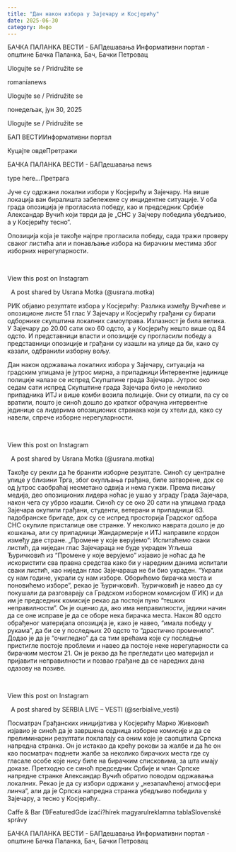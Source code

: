 ```yaml
---
title: "Дан након избора у Зајечару и Косјерићу"
date: 2025-06-30
category: Инфо
---
```


БАЧКА ПАЛАНКА ВЕСТИ - БАПдешавања Информативни портал - општине Бачка Паланка, Бач, Бачки Петровац

Ulogujte se / Pridružite se

romanianews

Ulogujte se / Pridružite se

понедељак, јун 30, 2025

Ulogujte se / Pridružite se

БАП ВЕСТИИнформативни портал

Куцајте овдеПретражи

БАЧКА ПАЛАНКА ВЕСТИ - БАПдешавања news

type here...Претрага

Јуче су одржани локални избори у Косјерићу и Зајечару. На више локација ван биралишта забележене су инцидентне ситуације. У оба града опозиција је прогласила победу, као и председник Србије Александар Вучић који тврди да је „СНС у Зајчеру победила убедљиво, а у Косјерићу тесно“.

Опозиција која је такође најпре прогласила победу, сада тражи проверу сваког листића али и понављање избора на бирачким местима због изборних нерегуларности.




 












View this post on Instagram






















 
A post shared by Usrana Motka (@usrana.motka)





РИК објавио резултате избора у Косјерићу: Разлика између Вучићеве и опозиционе листе 51 глас
У Зајечару и Косјерићу грађани су бирали одборнике скупштина локалних самоуправа. Излазност је била велика. У Зајечару до 20.00 сати око 60 одсто, а у Косјерићу нешто више од 84 одсто. И представници власти и опозиције су прогласили победу а представници опозиције и грађани су изашли на улице да би, како су казали, одбранили изборну вољу.












Дан након одржавања локалних избора у Зајечару, ситуација на градским улицама је јутрос мирна, а припадници Интервентне јединице полиције налазе се испред Скупштине града Зајечара.
Јутрос око седам сати испред Скупштине града Зајечара било је неколико припадника ИТЈ и више комби возила полиције. Они су отишли, па су се вратили, пошто је синоћ дошло до кратког обрачуна интервентне јединице са лидерима опозиционих странака који су хтели да, како су навели, спрече изборне нерегуларности.




 










View this post on Instagram






















 
A post shared by Usrana Motka (@usrana.motka)



Такође су рекли да ће бранити изборне резултате. Синоћ су централне улице у близини Трга, због окупљања грађана, биле затворене, док се од јутрос саобраћај несметано одвија и нема гужви. Према писању медија, део опозиционих лидера ноћас је ушао у зграду Града Зајечара, након чега су убрзо изашли.
Синоћ су се око 20 сати на улицама града Зајечара окупили грађани, студенти, ветерани и припадници 63. падобранске бригаде, док су се испред просторија Градског одбора СНС окупиле присталице ове странке. У неколико наврата дошло је до кошкања, али су припадници Жандармерије и ИТЈ направиле кордон између две стране.
„Промене у које верујемо“: Испитаћемо сваки листић, да ниједан глас Зајечараца не буде украден
Угљеша Ђуричковић из “Промене у које верујемо” изјавио је ноћас да ће искористити сва правна средства како би у наредним данима испитали сваки листић, као ниједан глас Зајечараца не би био украден.
“Украли су нам године, украли су нам изборе. Оборићемо бирачка места и поновићемо изборе”, рекао је Ђуричковић. Ђуричковић је навео да су покушали да разговарају са Градском изборном комисијом (ГИК) и да им је председник комисије рекао да постоји пуно “тешких неправилности”.
Он је оценио да, ако има неправилности, једини начин да се оне исправе је да се оборе нека бирачка места.
Након 80 одсто обрађеног материјала опозиција је, како је навео, “имала победу у рукама”, да би се у последњих 20 одсто то “драстично променило”.
Додао је да је “очигледно” да са тим врећама које су последње пристигле постоје проблеми и навео да постоје неке нерегуларности са бирачким местом 21. Он је рекао да ће прегледати цео материјал и пријавити неправилности и позвао грађане да се наредних дана одазову на позиве.


 










View this post on Instagram






















 
A post shared by SERBIA LIVE – VESTI (@serbialive_vesti)



Посматрач Грађанских иницијатива у Косјерићу Марко Живковић изјавио је синоћ да је завршена седница изборне комисије и да се прелиминарни резултати поклапају са оним које је саопштила Српска напредна странка. Он је истакао да крећу рокови за жалбе и да ће он као посматрач поднети жалбе за неколико бирачких места где су гласале особе које нису биле на бирачким списковима, за шта имају доказе.
Претходно се синоћ председник Србије и члан Српске напредне странке Александар Вучић обратио поводом одржавања локалних. Рекао је да су избори одржани у „незапамћеној атмосфери линча“, али да је Српска напредна странка убедљиво победила у Зајечару, а тесно у Косјерићу..

Caffe & Bar (1)FeaturedGde izaći?hírek magyarulreklamna tablaSlovenské správy

БАЧКА ПАЛАНКА ВЕСТИ - БАПдешавања Информативни портал - општине Бачка Паланка, Бач, Бачки Петровац
